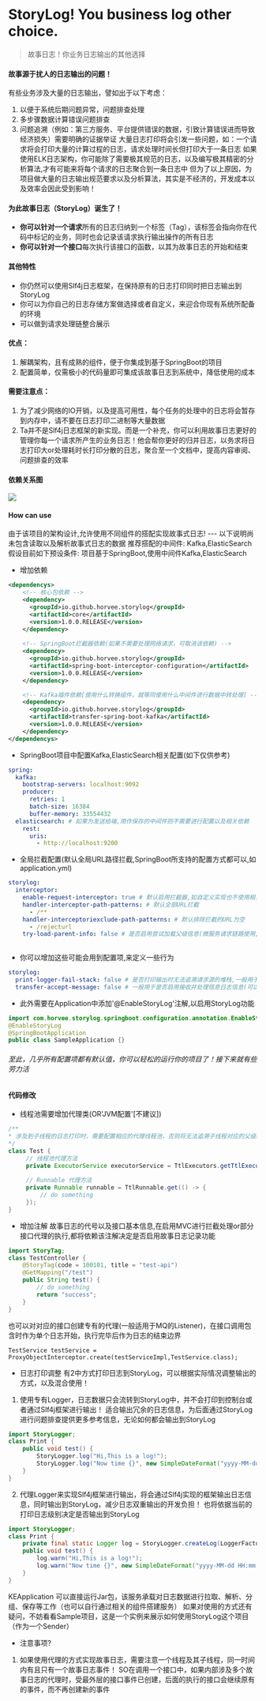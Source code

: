 # StoryLog! You business log other choice.
>故事日志！你业务日志输出的其他选择

#### 故事源于扰人的日志输出的问题！
有些业务涉及大量的日志输出，譬如出于以下考虑：
1. 以便于系统后期问题异常，问题排查处理
2. 多步骤数据计算错误问题排查
3. 问题追溯（例如：第三方服务、平台提供错误的数据，引致计算错误进而导致经济损失）需要明确的证据举证
大量日志打印将会引发一些问题，如：一个请求将会打印大量的计算过程的日志，请求处理时间长但打印大于一条日志
如果使用ELK日志架构，你可能除了需要极其规范的日志，以及编写极其精密的分析算法,才有可能来将每个请求的日志聚合到一条日志中
但为了以上原因，为项目做大量的日志输出规范要求以及分析算法，其实是不经济的，开发成本以及效率会因此受到影响！

#### 为此故事日志（StoryLog）诞生了！
- **你可以针对一个请求**所有的日志归纳到一个标签（Tag），该标签会指向你在代码中标记的业务，同时也会记录该请求执行输出操作的所有日志
- **你可以针对一个接口**每次执行该接口的函数，以其为故事日志的开始和结束

#### 其他特性
- 你仍然可以使用Slf4j日志框架，在保持原有的日志打印同时把日志输出到StoryLog
- 你可以为你自己的日志存储方案做选择或者自定义，来迎合你现有系统所配备的环境
- 可以做到请求处理链整合展示

#### 优点：
1. 解耦架构，且有成熟的组件，便于你集成到基于SpringBoot的项目
2. 配置简单，仅需极小的代码量即可集成该故事日志到系统中，降低使用的成本

#### 需要注意点：
1. 为了减少网络的IO开销，以及提高可用性，每个任务的处理中的日志将会暂存到内存中，请不要在日志打印二进制等大量数据
2. Ta并不是Slf4j日志框架的新实现。而是一个补充，你可以利用故事日志更好的管理你每一个请求所产生的业务日志！他会帮你更好的归并日志，以务求将日志打印大or处理耗时长打印分散的日志，聚合至一个文档中，提高内容审阅、问题排查的效率


#### 依赖关系图
![](https://github.com/Horvee/storylog/blob/master/DependencyPhoto.jpg?raw=true)

#### How can use
由于该项目的架构设计,允许使用不同组件的搭配实现故事式日志! --- 以下说明尚未包含读取以及解析故事式日志的数据 
推荐搭配的中间件: Kafka,ElasticSearch
假设目前如下预设条件: 项目基于SpringBoot,使用中间件Kafka,ElasticSearch


- 增加依赖
```xml
<dependencys>
    <!-- 核心包依赖 -->
    <dependency>
      <groupId>io.github.horvee.storylog</groupId>
      <artifactId>core</artifactId>
      <version>1.0.0.RELEASE</version>
    </dependency>
    
    <!-- SpringBoot拦截器依赖(如果不需要处理网络请求，可取消该依赖) -->
    <dependency>
      <groupId>io.github.horvee.storylog</groupId>
      <artifactId>spring-boot-interceptor-configuration</artifactId>
      <version>1.0.0.RELEASE</version>
    </dependency>

    <!-- Kafka插件依赖[使用什么转换组件，就等同使用什么中间件进行数据中转处理] -->
    <dependency>
      <groupId>io.github.horvee.storylog</groupId>
      <artifactId>transfer-spring-boot-kafka</artifactId>
      <version>1.0.0.RELEASE</version>
    </dependency>
</dependencys>
```

- SpringBoot项目中配置Kafka,ElasticSearch相关配置(如下仅供参考)
```yaml
spring:
  kafka:
    bootstrap-servers: localhost:9092
    producer:
      retries: 1
      batch-size: 16384
      buffer-memory: 33554432
  elasticsearch: # 如果为发送给端,用作保存的中间件则不需要进行配置以及相关依赖
    rest:
      uris:
        - http://localhost:9200
```

- 全局拦截配置(默认全局URL路径拦截,SpringBoot所支持的配置方式都可以,如application.yml)
```yaml
storylog:
  interceptor:
    enable-request-interceptor: true # 默认启用拦截器,如自定义实现也不使用相关组件建议直接移除依赖便可
    handler-interceptor-path-patterns: # 默认全部URL拦截
      - /**
    handler-interceptoriexclude-path-patterns: # 默认排除拦截的URL为空 
      - /rejecturl
    try-load-parent-info: false # 是否启用尝试加载父级信息(微服务请求链路使用,需要可信网络环境)
     
```

- 你可以增加这些可能会用到配置项,来定义一些行为
```yaml
storylog:
  print-logger-fail-stack: false # 是否打印输出时无法追溯请求源的堆栈,一般用于调试时排除遗漏为设定代理线程池使用
  transfer-accept-message: false # 一般用于是否启用接收并处理信息日志信息(可以另外启用KEApplication,也可以启用新的微服务接收队列中的日志信息)
```

- 此外需要在Application中添加'@EnableStoryLog'注解,以启用StoryLog功能
```java
import com.horvee.storylog.springboot.configuration.annotation.EnableStoryLog;
@EnableStoryLog
@SpringBootApplication
public class SampleApplication {}
```

###### 至此，几乎所有配置项都有默认值，你可以轻松的运行你的项目了！接下来就有些劳力活
#### 代码修改

- 线程池需要增加代理类(OR'JVM配置'[不建议])
```java
/**
* 涉及到子线程的日志打印时，需要配置相应的代理线程池，否则将无法追溯子线程对应的父级线程，进而导致无法得知对应的请求或者接口的任务    
*/
class Test {
     // 线程池代理方法
     private ExecutorService executorService = TtlExecutors.getTtlExecutorService(Executors.newCachedThreadPool());
     
     // Runnable 代理方法
     private Runnable runnable = TtlRunnable.get(() -> {
         // do something
     });
}
```

- 增加注解
故事日志的代号以及接口基本信息,在启用MVC进行拦截处理or部分接口代理的执行,都将依赖该注解决定是否启用故事日志记录功能
```java
import StoryTag;
class TestController {
    @StoryTag(code = 100101, title = "test-api")
    @GetMapping("/test")
    public String test() {
        // do something
        return "success";
    }
}
```
也可以对对应的接口创建专有的代理(一般适用于MQ的Listener)，在接口调用包含时作为单个日志开始，执行完毕后作为日志的结束边界
```
TestService testService = ProxyObjectInterceptor.create(testServiceImpl,TestService.class);
```

- 日志打印调整
有2中方式打印日志到StoryLog，可以根据实际情况调整输出的方式，以及混合使用！
1. 使用专有Logger，日志数据只会流转到StoryLog中，并不会打印到控制台或者通过Slf4j框架进行输出！
适合输出冗余的日志信息，为后面通过StoryLog进行问题排查提供更多参考信息，无论如何都会输出到StoryLog
```java
import StoryLogger;
class Print {
    public void test() {
        StoryLogger.log("Hi,This is a log!");
        StoryLogger.log("Now time {}", new SimpleDateFormat("yyyy-MM-dd HH:mm:ss").format(new Date()));
    }
}
```

2. 代理Logger来实现Slf4j框架进行输出，将会通过Slf4j实现的框架输出日志信息，同时输出到StoryLog，减少日志双重输出的开发负担！
也将依据当前的打印日志级别决定是否输出到StoryLog
```java
import StoryLogger;
class Print {
    private final static Logger log = StoryLogger.createLog(LoggerFactory.getLogger(Print.class));    
    public void test() {
        log.warn("Hi,This is a log!");
        log.warn("Now time {}", new SimpleDateFormat("yyyy-MM-dd HH:mm:ss").format(new Date()));
    }
}
```

KEApplication 可以直接运行Jar包，该服务承载对日志数据进行拉取、解析、分组、保存等工作（也可以自行通过相关的组件搭建服务）
如果对使用的方式还有疑问，不妨看看Sample项目，这是一个实例来展示如何使用StoryLog这个项目（作为一个Sender）

- 注意事项?
1. 如果使用代理的方式实现故事日志，需要注意一个线程及其子线程，同一时间内有且只有一个故事日志事件！
SO在调用一个接口中，如果内部涉及多个故事日志的代理时，受最外层的接口事件已创建，后面的执行的接口会继续原有的事件，而不再创建新的事件


